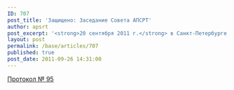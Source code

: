 ```yaml
---
ID: 707
post_title: 'Защищено: Заседание Совета АПСРТ'
author: apsrt
post_excerpt: '<strong>20 сентября 2011 г.</strong> в Санкт-Петербурге состоялось заседание Совета АПСРТ.'
layout: post
permalink: /base/articles/707
published: true
post_date: 2011-09-26 14:31:00
---
```

<a href="http://www.apsrt.ru/docs/pr-95.doc">Протокол № 95</a>
